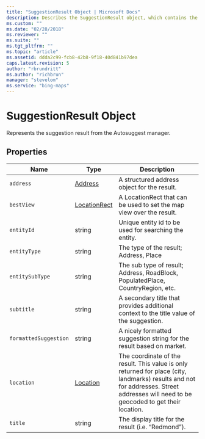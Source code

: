 ```yaml
---
title: "SuggestionResult Object | Microsoft Docs"
description: Describes the SuggestionResult object, which contains the Autosuggest manager suggestion result, and provides descriptions for each of its properties.
ms.custom: ""
ms.date: "02/28/2018"
ms.reviewer: ""
ms.suite: ""
ms.tgt_pltfrm: ""
ms.topic: "article"
ms.assetid: ddda2c99-fcb8-42b8-9f18-40d841b97dea
caps.latest.revision: 5
author: "rbrundritt"
ms.author: "richbrun"
manager: "stevelom"
ms.service: "bing-maps"
---
```


# SuggestionResult Object

Represents the suggestion result from the Autosuggest manager.

## Properties

Name                    | Type          | Description
----------------------- | ------------- | ------------------------------------------
`address`               | [Address](address-object.md) | A structured address object for the result.
`bestView`              | [LocationRect](../../map-control-api/locationrect-class.md)  | A LocationRect that can be used to set the map view over the result.
`entityId`              | string        | Unique entity id to be used for searching the entity.
`entityType`            | string        | The type of the result; Address, Place
`entitySubType`         | string        | The sub type of result; Address, RoadBlock, PopulatedPlace, CountryRegion, etc.
`subtitle` | string | A secondary title that provides additional context to the title value of the suggestion.
`formattedSuggestion`   | string        | A nicely formatted suggestion string for the result based on market.
`location`              | [Location](../../map-control-api/location-class.md)      | The coordinate of the result. This value is only returned for place (city, landmarks) results and not for addresses. Street addresses will need to be geocoded to get their location.
`title`                 | string        | The display title for the result (i.e. “Redmond”).
